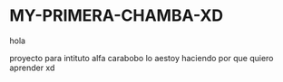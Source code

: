 # MY-PRIMERA-CHAMBA-XD
hola

proyecto para intituto alfa carabobo
lo aestoy haciendo por que quiero aprender xd